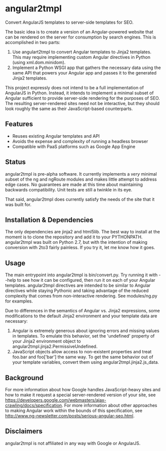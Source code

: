 angular2tmpl
============

Convert AngularJS templates to server-side templates for SEO.

The basic idea is to create a version of an Angular-powered website that can be
rendered on the server for consumption by search engines. This is accomplished
in two parts:

1. Use angulart2tmpl to convert Angular templates to Jinja2 templates. This may
   require implementing custom Angular directives in Python (using
   xml.dom.minidom).
2. Implement a Python WSGI app that gathers the necessary data using the same
   API that powers your Angular app and passes it to the generated Jinja2
   templates.

This project expressly does not intend to be a full implementation of AngularJS
in Python. Instead, it intends to implement a minimal subset of Angular
sufficient to provide server-side rendering for the purposes of SEO. The
resulting server-rendered sites need not be interactive, but they should look
roughly the same as their JavaScript-based counterparts.


Features
--------

- Reuses existing Angular templates and API
- Avoids the expense and complexity of running a headless browser
- Compatible with PaaS platforms such as Google App Engine


Status
------

angular2tmpl is pre-alpha software. It currently implements a *very* minimal
subset of the ng and ngRoute modules and makes little attempt to address edge
cases. No guarantees are made at this time about maintaining backwards
compatibility. Unit tests are still a twinkle in its eye.

That said, angular2tmpl does currently satisfy the needs of the site that it was
built for.


Installation & Dependencies
---------------------------

The only dependencies are jinja2 and html5lib. The best way to install at the
moment is to clone the repository and add it to your PYTHONPATH. angular2tmpl
was built on Python 2.7, but with the intention of making conversion with 2to3
fairly painless. If you try it, let me know how it goes.


Usage
-----

The main entrypoint into angular2tmpl is bin/convert.py. Try running it with
--help to see how it can be configured, then run it on each of your Angular
templates. angular2tmpl directives are intended to be similar to Angular
directives while staying Pythonic and taking advantage of the reduced
complexity that comes from non-interactive rendering. See modules/ng.py for
examples.

Due to differences in the semantics of Angular vs. Jinja2 expressions, some
modifications to the default Jinja2 environment and your template data are
necessary:

1. Angular is extremely generous about ignoring errors and missing values in
   templates. To emulate this behavior, set the 'undefined' property of your
   Jinja2 environment object to angular2tmpl.jinja2.PermissiveUndefined.
2. JavaScript objects allow access to non-existent properties and treat foo.bar
   and foo['bar'] the same way. To get the same behavior out of your template
   variables, convert them using angular2tmpl.jinja2.js_data.


Background
----------

For more information about how Google handles JavaScript-heavy sites and how to
make it request a special server-rendered version of your site, see
https://developers.google.com/webmasters/ajax-crawling/docs/specification. For
more information about other approaches to making Angular work within the bounds
of this specification, see
http://www.ng-newsletter.com/posts/serious-angular-seo.html.



Disclaimers
-----------

angular2tmpl is not affiliated in any way with Google or AngularJS.
